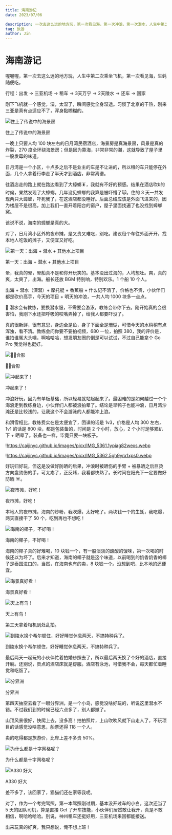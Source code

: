 ```yaml
---
title: 海南游记
date: 2023/07/06

description: 一次去这么远的地方玩，第一次看见海，第一次冲浪，第一次潜水，人生中第二次乘坐飞机，生蚝好便宜可以随便吃，休假旅行真的快乐，可以一直不用上班吗？
tag: 旅游
author: Jin
---
```


# 海南游记

喔喔喔，第一次去这么远的地方玩，人生中第二次乘坐飞机，第一次看见海，生蚝随便吃。

行程：出发 → 三亚机场 → 租车 → 3天万宁 → 2天陵水 → 还车 → 回家

刚下飞机就一个感觉，湿，太湿了，瞬间感觉全身湿透。习惯了北京的干热，刚来三亚是真有点适应不了，浑身黏糊糊的。

![住上了传说中的海景房](https://caijinyc.github.io/images/picx/IMG_5364.3bkkfh82wuu0.webp)

住上了传说中的海景房

一晚上只要人均 100 块左右的日月湾民宿酒店，海景房是真海景房，风景是真的炸裂，270 度全环绕海景房；但是因为靠海，非常非常的潮，这就导致了屋子里一股发霉的味道。

日月湾是一个小区，十点多之后不是业主的车是不让进的，所以租的车只能停在外面，几个人拿着行李走了半天才到酒店，非常离谱。

往酒店走的路上就在路边看到了大蟑螂🪳，我就有不好的预感。结果在酒店吹b的时候，果然发现了大蟑螂。几年没见蟑螂的我算是被吓懵了🙀。住的 3 天一共发现两只大蟑螂，吓死我了，在这酒店都没睡好。后面总结应该是外面飞进来的，因为楼层不是很高，加上我们一直开着阳台的窗户，屋子里面找遍了也没找到蟑螂窝。

该说不说，海南的蟑螂是真的大。

对了，日月湾小区外的夜市摊，是又贵又难吃，别吃。建议租个车往外面开开，找本地人吃饭的摊子，又便宜又好吃。

![第一天：出海 + 潜水 + 其他水上项目](https://caijinyc.github.io/images/picx/IMG_5296.476bhieoqfw0.webp)

第一天：出海 + 潜水 + 其他水上项目

晕，我真的晕，晕船真不是和你开玩笑的。基本没出过海的，人均想吐。爽，真的爽，太爽了，出海。船长还放 BGM 特别响，特别欢乐。1 个船 10 个人。

出海 + 潜水（深潜）+ 摩托艇 + 香蕉船 + 什么记不清了，价格也不贵，小伙伴们都是砍价高手，今天的项目 + 明天的冲浪，一共人均 1000 块多一点点。

🤿 潜水会有教练，要换潜水服，不需要会游泳，教练会带你下去。刚开始真的会很害怕，我刚下水还把呼吸的咬嘴弄掉了，给我人都要吓没了。

真的很新鲜，很有意思，身边全是鱼，身子下面全是珊瑚，可惜今天的水稍稍有点浑浊，看不清。教练会问你要不要拍视频，680 一位，拍照 380，我的评价是，谁拍谁冤大头噢，啊哈哈哈，想发朋友圈的倒是可以试试，不过自己能拿个 Go Pro 我觉得也挺好。

![🏄‍♂️合影](https://caijinyc.github.io/images/picx/c26683f8698744f63e85c1b5de94f361.6hjd5un23sg0.webp)

🏄‍♂️合影

![冲起来了！](https://caijinyc.github.io/images/picx/9407812d81517a66728f62d78a4e621b.5cfqw5nile80.webp)

冲起来了！

冲浪好玩，因为有单板基础，所以轻易就站起起来了。最困难的是如何越过一个个海浪走到教练身边，小伙伴们人都被浪拍晕了。结论是旱鸭子也能冲浪，日月湾沙滩还是比较浅的，让我这个不会游泳的人都能冲上浪。

和滑雪相比，教练费实在是太便宜了，团课的话是 1v3，价格是人均 300 左右，1v1 的话是 800 块，都是包装备的，时间是 2 个小时，放心，2 个小时足够累趴下 + 晒晕了。装备也一样，毕竟只要一块板子。

!https://caijinyc.github.io/images/picx/IMG_5361.1ypiag82wexs.webp

!https://caijinyc.github.io/images/picx/IMG_5362.5gh9yrx1xps0.webp

好玩归好玩，但这是没做好防晒的后果，冲浪时被晒伤的手臂 + 被暴晒之后巨烫方向盘烫伤的手，可太疼了，正反烤，我看都快熟了。长时间在阳光下一定要做好防晒 ☀️。

![夜市摊，好吃！](https://caijinyc.github.io/images/picx/IMG_5304.7l3xxx2vjjk0.webp)

夜市摊，好吃！

本地人的夜市摊，海南的炒粉，我吹爆，太好吃了。两块钱一个的生蚝，我吃爆，两天直接干了 50 个，吃到再也不想吃！

![海南的椰子，不好喝！](https://caijinyc.github.io/images/picx/F9C5D09E-0E23-45C9-A6F8-E7707D03D5E9_1_105_c.4aucxncznm40.webp)

海南的椰子，不好喝！

海南的椰子真的好难喝，10 块钱一个，有一股淡淡的酸酸的馊味，第一次喝的时候还以为坏了。后来才知道，海南的椰子就是这个味道，以前喝到的奶香奶香的椰子是泰国进口的，当然，在海南也有的卖，8 块钱一个。没想到吧，比本地的还便宜。

![海景真好看！](https://caijinyc.github.io/images/picx/DSC05597.54z4xunw3rs0.webp)

海景真好看！

![天上有鸟！](https://caijinyc.github.io/images/picx/DSC05708.483ayn5t9d40.jpg)

天上有鸟！

第三天拿着相机到处乱拍。

![到陵水换个希尔顿住，好好睡觉休息两天，不搞特种兵了。](https://caijinyc.github.io/images/picx/IMG_5368.sxrkgrurt28.webp)

到陵水换个希尔顿住，好好睡觉休息两天，不搞特种兵了。

最后两天一起玩的小伙伴忙着拍婚纱照去了，所以最后两天换了个好的酒店，直接开躺。还别说，贵点的酒店床就是舒服。酒店有泳池，可惜我不会，每天都忙着睡觉和吃饭了。

![分界洲](https://caijinyc.github.io/images/picx/IMG_5376.5g6jlctv83c0.webp)

分界洲

第四天抽空去看了一眼分界洲，是一个小岛，感觉没啥好玩的，听说这里潜水不错。不过我们到的时候已经六点多了，别人都撤了。

山顶风景很好，快爬上去，没多高！拍拍照片，上山吹吹风就下山走人了，不玩项目的话感觉没啥意思，船票还得 118 一个人。

卖的吃得都是旅游价，比岸上差不多贵 50%。

![为什么都是十字网格呢？](https://caijinyc.github.io/images/picx/IMG_5397.5zlfwio9xlw0.webp)

为什么都是十字网格呢？

![A330 好大](https://caijinyc.github.io/images/picx/IMG_5390.59np5m2ds3c.webp)

A330 好大

差不多了，该回家了，猫猫们还在家等我呢。

对了，作为一个考完驾照，第一本驾照刚过期，基本没开过车的小白，这次还当了 5 天的团队司机，算是直接 Get 了开车技能，小伙伴们居然敢让我开，真是不敢相信，啊哈哈哈哈。别说，神州租车还挺好用，三亚机场来回都能接送。

出来玩真的好爽，我只想说，俺不想上班！
